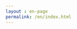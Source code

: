 ```yaml
---
layout : en-page
permalink: /en/index.html
---
```


<script type="text/javascript">
window.location.replace("/en/blog/");
</script>
